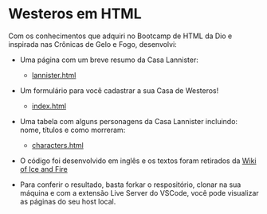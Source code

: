 # Westeros em HTML

Com os conhecimentos que adquiri no Bootcamp de HTML da Dio e inspirada nas Crônicas de Gelo e Fogo, desenvolvi:

- Uma página com um breve resumo da Casa Lannister:
    - [lannister.html](https://github.com/camilamata/bootcampHTMLDio/blob/main/lannister.html)
- Um formulário para você cadastrar a sua Casa de Westeros!
    - [index.html](https://github.com/camilamata/bootcampHTMLDio/blob/main/index.html) 
- Uma tabela com alguns personagens da Casa Lannister incluindo: nome, títulos e como morreram:
  - [characters.html](https://github.com/camilamata/bootcampHTMLDio/blob/main/characters.html)

- O código foi desenvolvido em inglês e os textos foram retirados da [Wiki of Ice and Fire]( https://awoiaf.westeros.org/index.php/House_Lannister#Quotes)

- Para conferir o resultado, basta forkar o respositório, clonar na sua máquina e com a extensão Live Server do VSCode, você pode visualizar as páginas do seu host local.